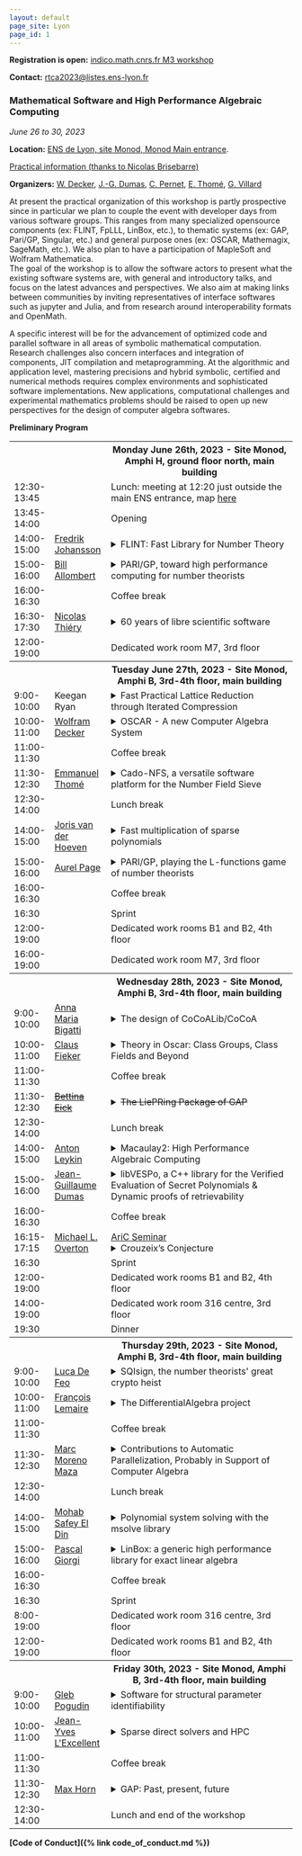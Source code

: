 ```yaml
---
layout: default
page_site: Lyon 
page_id: 1
---
```




**Registration is open:** [indico.math.cnrs.fr M3 workshop](https://indico.math.cnrs.fr/event/9802/)

**Contact:** [rtca2023@listes.ens-lyon.fr](mailto:rtca2023@listes.ens-lyon.fr)

### Mathematical Software and High Performance Algebraic Computing

*June 26 to 30, 2023*

**Location:**  [ENS de Lyon, site Monod, Monod Main entrance](http://www.ens-lyon.fr/en/campus-life/campus-tour/maps-directions).

[Practical information (thanks to Nicolas Brisebarre)](https://perso.ens-lyon.fr/nicolas.brisebarre/lyon_hints.html)

**Organizers:**  [W. Decker](https://math.rptu.de/en/wgs/agag/people/head/decker), [J.-G. Dumas](https://ljk.imag.fr/membres/Jean-Guillaume.Dumas), [C. Pernet](https://ljk.imag.fr/membres/Clement.Pernet), [E. Thomé](https://members.loria.fr/EThome), [G. Villard](https://perso.ens-lyon.fr/gilles.villard)

At present the practical organization of this workshop is partly 
prospective since in particular we plan to couple the event with developer days 
from various software groups. This ranges from many specialized opensource components (ex: FLINT, FpLLL, LinBox, etc.), to thematic systems (ex: GAP, Pari/GP, Singular, etc.) and general purpose ones (ex: OSCAR, Mathemagix, SageMath, etc.). We also plan to have a participation of MapleSoft and Wolfram Mathematica.  
The goal of the workshop is to allow the software actors to present what the existing software systems are, with general and introductory talks, and focus on the latest advances and perspectives. 
We also aim at making links between communities by 
inviting representatives of interface softwares such as jupyter and Julia, and from research around interoperability formats and OpenMath.

A specific interest will be for the advancement of optimized code and parallel software in all areas of symbolic mathematical computation. Research challenges also concern interfaces and integration of components, JIT compilation and metaprogramming. At the 
algorithmic and application level, mastering precisions and hybrid symbolic, certified 
and numerical methods requires complex environments and sophisticated software implementations. New applications, computational challenges and experimental mathematics problems should be raised to open up new perspectives for the design of computer algebra softwares. 


**Preliminary Program**



<table>
<tbody>
	<!-----------     MONDAY ---------------------------------------------->
<tr>
      <th style="width:10%"> </th>
      <th style="width:20%" style="text-align: center"> </th>
      <th style="width:70%">Monday June 26th, 2023 -  Site Monod, Amphi H, ground floor north, main building</th>
</tr>
<tr>
    <td> 12:30-13:45</td><td></td><td> Lunch: meeting at 12:20 just outside the main ENS entrance, map <a href="DocM3/maplunch.png">here</a></td>
</tr>
<tr>
    <td> 13:45-14:00</td><td></td><td> Opening </td>
</tr>
<tr>
    <td> 14:00-15:00</td>
    <td><a href="https://fredrikj.net">Fredrik Johansson</a></td>
    <td><details><summary>FLINT: Fast Library for Number Theory</summary>
        <blockquote>FLINT is a C library concerned mainly with efficient arithmetic in basic rings like $\mathbb{Q}[x]$, used in SageMath, Oscar, and elsewhere. We give a brief introduction to FLINT and discuss its current strengths and weaknesses for high performance algebraic computing. We will also present the upcoming FLINT 3.0 release. Notable changes include a new vectorized small-prime FFT, a C implementation of generic rings, and merging with the Arb, Calcium and Antic libraries.
</blockquote>
</details></td>
</tr>
<tr>
    <td> 15:00-16:00 </td>
    <td><a href="https://www.math.u-bordeaux.fr/~ballombe">Bill Allombert</a></td>
    <td><details><summary>PARI/GP, toward high performance computing for number theorists</summary>
        <blockquote>PARI/GP was initiated in 1986 as one of the first computer algebra system
dedicated to number theory, and its goal was to enable mathematicians to use
computers to perform advanced computations.
More recently, we extended PARI/GP to support distributed computing, using either POSIX threads or MPI, for some of the algorithms implemented in PARI/GP
and also for user programs written in the GP script language to allow
mathematicians to take advantage of parallelism without requiring a background
in parallel programming.
We give an overview of the underlying technics, interfaces and algorithms.
</blockquote>
</details></td>
</tr>
<tr>
    <td> 16:00-16:30</td><td></td><td> Coffee break </td>
</tr>
<tr>
    <td> 16:30-17:30</td>
    <td><a href="https://www.lisn.upsaclay.fr/members/thiery-nicolas/">Nicolas Thiéry</a></td>
    <td><details><summary>60 years of libre scientific software</summary>
        <blockquote>For decades, Libre software has had a deep and fruitful relationship
with research, as tool, outcome, or object of study. Painting an
exhaustive landscape in a few tens of minutes will be a task for
historians, especially so since the needs and practices greatly vary
from one field to the other. In this talk, we will simply highlight
some fundamental trends -- typology of software, development and
funding models -- from a personal perspective, with the aim to trigger
experience sharing among participants.
</blockquote>
</details></td>
</tr>
<tr>
    <td> 12:00-19:00</td><td></td><td> Dedicated work room M7, 3rd floor </td>
</tr>
    <!-----------     TUESDAY  ---------------------------------------------->
<tr>
      <th style="width:10%"> </th>
      <th style="width:20%" style="text-align: center"> </th>
      <th style="width:70%">Tuesday June 27th, 2023 -  Site Monod, Amphi B, 3rd-4th floor, main building</th>
</tr>
<tr>
    <td> 9:00-10:00</td>
    <td>Keegan Ryan</td>
    <td><details><summary>Fast Practical Lattice Reduction through Iterated Compression</summary>
        <blockquote>We introduce a new lattice basis reduction algorithm with approximation guarantees analogous to the LLL algorithm and practical performance that far exceeds the current state of the art. We achieve these results by iteratively applying precision management techniques within a recursive algorithm structure and show the stability of this approach. We analyze the asymptotic behavior of our algorithm, and show that the heuristic running time is $O(n^{\omega}(C+n)^{1+\varepsilon})$ for lattices of dimension $n$, $\omega\in (2,3]$ bounding the cost of size reduction, matrix multiplication, and QR factorization, and $C$ bounding the log of the condition number of the input basis $B$. This yields a running time of $O\left(n^\omega (p + n)^{1 + \varepsilon}\right)$ for precision $p = O(\log \|B\|_{max})$ in common applications. Our algorithm is fully practical, and we have published our implementation. We experimentally validate our heuristic, give extensive benchmarks against numerous classes of cryptographic lattices, and show that our algorithm significantly outperforms existing implementations.
</blockquote>
</details></td>
</tr>
<tr>
    <td> 10:00-11:00</td>
    <td><a href="https://math.rptu.de/en/wgs/agag/people/head/decker">Wolfram Decker</a></td>
    <td><details><summary>OSCAR - A new Computer Algebra System</summary>
        <blockquote>The OSCAR project develops a comprehensive Open Source Computer
Algebra Research system for computations in algebra, geometry, and
number theory, with particular emphasis on supporting complex
computations which require a high level of integration of tools
from different mathematical areas. The project builds on and extends
the four cornerstone systems GAP, Singular, polymake, and Antic,
as well as further libraries and packages, which are combined using
the Julia language. Though still under development, OSCAR is already
usable. In this talk, I will give examples of what is possible right now,
and outline future lines of development.
</blockquote>
</details></td>
</tr>
<tr>
    <td> 11:00-11:30</td><td></td><td> Coffee break </td>
</tr>
<tr>
    <td> 11:30-12:30 </td>
    <td><a href="https://members.loria.fr/EThome/">Emmanuel Thomé</a></td>
    <td><details><summary>Cado-NFS, a versatile software platform for the Number Field Sieve</summary>
        <blockquote>The Cado-NFS software was used in the latest computational records for integer factoring and the computation of discrete logarithms in finite fields. Beyond that, it is also a rather versatile piece of software whose building blocks can be used in many similar computations. This talk will describe both the general context of the Number Field Sieve as well as the specifics of the Cado-NFS implementation, and highlight to which extent it can be used as a research platform for the investigation of variations of this algorithm for other purposes.
</blockquote>
</details></td>
</tr>
<tr>
    <td> 12:30-14:00</td><td></td><td> Lunch break </td>
</tr>
<tr>
    <td> 14:00-15:00</td>
    <td><a href="https://www.texmacs.org/joris/main/joris.html">Joris van der Hoeven</a></td>
    <td><details><summary>Fast multiplication of sparse polynomials</summary>
        <blockquote>We will present a recent algorithm for the efficient multiplication of
sparse multivariate variables and discuss some of the implementation aspects.
</blockquote>
</details></td>
</tr>
<tr>
    <td> 15:00-16:00</td>
    <td><a href="http://www.normalesup.org/~page/index.html">Aurel Page</a></td>
    <td><details><summary>PARI/GP, playing the L-functions game of number theorists</summary>
        <blockquote>There is a popular game among number theorists: to construct certain series
("L-functions") from various objects and to see if they coïncide. This game even
has a fancy name: the "Langlands programme". We will show how to
play this game with PARI/GP, and use it as a pretext to present some recent and
some future features of PARI/GP.
</blockquote>
</details></td>
</tr>
<tr>
    <td> 16:00-16:30</td><td></td><td> Coffee break </td>
</tr>
<tr>
    <td> 16:30</td><td></td><td> Sprint </td>
</tr>
<tr>
    <td> 12:00-19:00</td><td></td><td> Dedicated work rooms B1 and B2, 4th floor </td>
</tr>
<tr>
    <td> 16:00-19:00</td><td></td><td> Dedicated work room M7, 3rd floor </td>
</tr>
    <!-----------     WEDNESDAY ---------------------------------------------->
<tr>
      <th style="width:10%"> </th>
      <th style="width:20%" style="text-align: center"> </th>
      <th style="width:70%">Wednesday 28th, 2023 -  Site Monod, Amphi B, 3rd-4th floor, main building</th>
</tr>
<tr>
    <td> 9:00-10:00 </td>
    <td><a href="https://www.dima.unige.it/~bigatti/">Anna Maria Bigatti</a></td>
    <td><details><summary>The design of CoCoALib/CoCoA</summary>
        <blockquote>First released in 1988, CoCoA is a special-purpose system for doing Computations in Commutative Algebra. It is freely available under GPL, and offers CoCoALib, the C++ library, which is the mathematical heart; a computation server; and CoCoA-5, the interactive system.<br>

CoCoA is optimized for working with multivariate polynomials, their ideals and modules, and operations on these objects. Other special strengths of CoCoA include polynomial factorization, exact linear algebra, Hilbert functions, zero-dimensional schemes, and toric ideals. CoCoALib also offers some facilities for exploring the world of approximate algebra (real roots of polynomials, twin-float arithmetic, approximate border bases, ..).<br>

CoCoA-5 provides its own programming language which places great emphasis on being easy and natural to use (dynamically typed) for mathematicians. It can also be used as an interactive interface for other libraries (includes libnormaliz, Frobby, MathSAT, ..).<br>

CoCoALib was designed to be an open source library: we focus on clear and comprehensible code, also providing quite good run-time performance. The inheritance mechanism of C++ plays a crucial role, especially in the challenge of reconciling the traditionally conflicting goals of mathematical abstraction and efficiency.
</blockquote>
</details></td>
</tr>
<tr>
    <td> 10:00-11:00 </td>
    <td><a href="https://math.rptu.de/ags/agag/personen/leitung/fieker">Claus Fieker</a></td>
     <td><details><summary>Theory in Oscar: Class Groups, Class Fields and Beyond</summary>
        <blockquote>In this talk, I'll introduce the number theory module of Oscar, starting
from the basics like number fields, ring of integers and ideals to
class groups, class fields, Galois theory and Galois cohomology.
</blockquote>
</details></td>
</tr>

<tr>
    <td> 11:00-11:30</td><td></td><td> Coffee break </td>
</tr>
<tr>
    <td> 11:30-12:30 </td>
    <td><a href="http://www.iaa.tu-bs.de/beick/"><del>Bettina Eick</del></a></td>
    <td><details><summary><del>The LiePRing Package of GAP</del></summary>
        <blockquote>The LiePRing Package of GAP gives access to the classification
by O'Brien and Vaughan-Lee (2005) of p-groups and nilpotent Lie rings of
order dividing $p^7$ for all primes $p>5$. More precisely, 
		it contains parametrised
presentations for the considered Lie rings, it provides some methods to
compute with these Lie rings and it gives access to an implementation by
de Graaf of the Lazard correspondence that determines the associated
p-group for a Lie ring in the database. The talk gives an overview on all
of this and exhibits some open problems and desiderata.
</blockquote>
</details></td>
</tr>
<tr>
    <td> 12:30-14:00</td><td></td><td> Lunch break </td>
</tr>

<tr>
    <td> 14:00-15:00 </td>
    <td><a href="https://antonleykin.math.gatech.edu">Anton Leykin</a></td>
    <td><details><summary>Macaulay2: High Performance Algebraic Computing</summary>
        <blockquote>The computer algebra system Macaulay2 (M2) was initially designed to appeal to commutative algebraists and algebraic geometers. In its more than 30 years of existence M2 attracted mathematicians and computer scientists coming from many neighboring areas. Many of them have appetite for resource-intensive casework of various kinds: one typical use case for M2 is to search for examples or counterexamples over large families of mathematical objects.<br>

Among many developments in the recent years, the support for parallel computation has been introduced both in the kernel of M2 and in the top-level interpreted language. We will showcase several examples and discuss the M2 future regarding distributed and high-performance computing.
</blockquote>
</details></td>
</tr>
<tr>
    <td> 15:00-16:00 </td>
    <td><a href="https://membres-ljk.imag.fr/Jean-Guillaume.Dumas/">Jean-Guillaume Dumas</a></td>
    <td><details><summary>libVESPo, a C++ library for the Verified Evaluation of Secret Polynomials & Dynamic proofs of retrievability</summary>
        <blockquote>
          Proofs of Retrievability are protocols which allow a Client to store data remotely and to efficiently ensure, via audits, that the entirety of that data is still intact. Dynamic Proofs of Retrievability (DPoR) also support efficient retrieval and update of any small portion of the data.
We propose a novel protocol for arbitrary outsourced data storage that achieves both low remote storage size and audit complexity.
A key ingredient, that can be also of intrinsic interest, reduces to efficiently evaluating a secret polynomial at given public points, when the (encrypted) polynomial is stored on an untrusted Server.

The Server performs the evaluations and also returns associated certificates. A Client can check that the evaluations are correct using the certificates and some pre-computed keys, more efficiently than re-evaluating the polynomial.
Our protocols support two important features: the polynomial itself can be encrypted on the Server, and it can be dynamically updated by changing individual coefficients cheaply without redoing the entire setup.

We present in this talk some implementations of these methods, using linearly homomorphic encryption and pairings, and show good performance for polynomial evaluations with millions of coefficients, and efficient distant (e.g. transatlantic) DPoR with terabytes of data.      
</blockquote>
</details></td>
</tr>
<tr>
    <td> 16:00-16:30</td><td></td><td> Coffee break </td>
</tr>
<tr>
    <td> 16:15-17:15 </td>
    <td><a href="https://cs.nyu.edu/~overton">Michael L. Overton</a></td>
    <td><a href="http://www.ens-lyon.fr/LIP/AriC/seminar">AriC Seminar</a>
        <details><summary>Crouzeix’s Conjecture</summary>
        <blockquote>
             Crouzeix&#8217;s conjecture is among the most intriguing developments in matrix theory in recent years. Made in 2004 by Michel Crouzeix, it postulates that, for any polynomial \(p\) and any matrix 
                                            <i>A</i>
                                            , \(\|p(A)\| \le 2 \max\{|p(z)|: z \in W(A)\}\), where the norm is the 2-norm and \( W(A) \) is the field of values (numerical range) of \(A\), that is the set of points attained by \( v^*Av \) for some
                                            vector \(v\) of unit length.  Crouzeix proved in 2007 that the inequality above holds if \(2\) is replaced by \(11.08\), and in 2016 this was greatly improved by Palencia,
                                            replacing \( 2 \) by \( 1+\sqrt{2} \).  Furthermore, it is known that the conjecture holds in a number of special cases.  We use nonsmooth optimization to investigate 
                                            the conjecture numerically by locally minimizing the &#8220;Crouzeix ratio&#8221;, defined as the quotient with numerator the right-hand side and denominator the left-hand side of the conjectured inequality. We use Chebfun to compute the boundary of the fields of values and BFGS for the optimization, computing the Crouzeix ratio at billions of data points.
                                            We also present local nonsmooth variational analysis of the 
                                            Crouzeix ratio at conjectured global minimizers.  All our results strongly support the truth of Crouzeix&#8217;s conjecture.
</blockquote>
</details></td>
</tr>
<tr>
    <td> 16:30</td><td></td><td> Sprint </td>
</tr>
<tr>
    <td> 12:00-19:00</td><td></td><td> Dedicated work rooms B1 and B2, 4th floor </td>
</tr>
<tr>
    <td> 14:00-19:00</td><td></td><td> Dedicated work room 316 centre, 3rd floor </td>
</tr>
<tr>
    <td> 19:30</td><td></td><td> Dinner </td>
</tr>
    <!-----------     THURSDAY  ---------------------------------------------->
<tr>
      <th style="width:10%"> </th>
      <th style="width:20%" style="text-align: center"> </th>
      <th style="width:70%">Thursday 29th, 2023 -  Site Monod, Amphi B, 3rd-4th floor, main building</th>
</tr>
<tr>
    <td> 9:00-10:00 </td>
    <td><a href="https://defeo.lu">Luca De Feo</a></td>
    <td><details><summary>SQIsign, the number theorists' great crypto heist</summary>
        <blockquote>
Since forcing everyone to switch to elliptic curve cryptography, computational number theorists have spun out of control and now feel entitled to dump their crazy sh..eaves on the world.<br>

It started with the Supersingular Isogeny Diffie-Hellman key exchange (SIDH/SIKE), a monstrosity birthed from the minds of two deranged mathematicians in UWaterloo. With a laughable pretense of post-quantum security, they tried to compel engineers all over the world to learn about isogenies of elliptic curves over finite fields and walks in Ramanujan graphs. Luckily, after 10 years of toil, their foolish plan was foiled last summer... by more number theorists using even crazier tools!<br>

You would think people had learned their lesson and stopped listening to these mad wannabe cryptographers, right? Wrong! They're coming back, with a new end-of-the-world device named SQIsign. They blabber about an esoteric connection they call "The Deuring Correspondence", some sort bridge between supersingular isogenies and ideals of maximal orders of quaternion algebras. They want you to believe your smartwatch will be running their amateurish 55Klocs C code in a few years from now. And who's to stop them? No one! They get even invited to YOUR conference!<br>

In this talk I will reveal leaked documents exposing their evil conspiracy. I will guide you through the incomprehensible intricacies of the Deuring correspondence and its dark ritual named KLPT. I will describe the challenges one has to face to put into code these madmen and women's hallucinated plan that no God-fearing computer algebra system would ever dare implement. These crooks must be stopped, and we need your help!


</blockquote>
</details></td>
</tr>
<tr>
    <td> 10:00-11:00 </td>
    <td><a href="https://www.fil.univ-lille.fr/~lemairef/homepage/index.php">François Lemaire</a></td>
    <td><details><summary>The DifferentialAlgebra project</summary>
        <blockquote>The DifferentialAlgebra project, lead by François Boulier, aims at
providing BLAD, a C library dedicated to Ritt and Kolchin differential
algebra, and BMI, a library providing interface packages for various
scientific computing software such as Maple, Sagemath, Python / Sympy...

Recent functionalities will be presented through several applications
of differential algebra technics (quasi-equilibrium approximation,
fraction decoupling, ...).

URL: <a href="https://codeberg.org/francois.boulier/DifferentialAlgebra">https://codeberg.org/francois.boulier/DifferentialAlgebra</a>

</blockquote>
</details></td>
</tr>
<tr>
    <td> 11:00-11:30</td><td></td><td> Coffee break </td>
</tr>
<tr>
    <td> 11:30-12:30 </td>
    <td><a href="https://www.csd.uwo.ca/~mmorenom/homepage-moreno.html">Marc Moreno Maza</a></td>
    <td><details><summary>Contributions to Automatic Parallelization, Probably in
Support of Computer Algebra</summary>
        <blockquote>
                Parallelization usually refers to the activity of the programmer who
is applying the fork-join pattern to divide-and-conquer algorithms, or
who is turning a for into parallel-for.  In contrast, automatic
parallelization usually refers to the techniques that an optimizing
compiler implements for exposing parallelism (dependence analysis,
tiling, loop transformations, etc.), scheduling tasks (load balancing,
reducing parallelism overheads, etc.)  and generating parallel code
(allocating resources, in particular memory).<br>

In this talk, we discuss three techniques for automatic
parallelization, which could apply to algorithms in computer
algebra. The first one extends the scope of the polyhedral model to
detect and exploit pipeline parallelism; we report on its
implementation in LLVM/Polly.  The second one optimizes the use of the
memory hierarchy for OpenMP programs offloading computations on GPUs;
we report on its implementation in LLVM.  The third one determines
dynamically the launch parameters for CUDA kernels (programs) so as to
optimize performance; also implemented in LLVM.
</blockquote>
</details></td>
</tr>
<tr>
    <td> 12:30-14:00</td><td></td><td> Lunch break </td>
</tr>

<tr>
    <td> 14:00-15:00 </td>
    <td><a href="https://www-polsys.lip6.fr/~safey/">Mohab Safey El Din</a></td>
    <td><details><summary>Polynomial system solving with the msolve library</summary>
        <blockquote>
                Solving multivariate polynomial systems arises in a wide range of areas in
information theory (e.g. cryptography, error-correcting codes) to engineering
sciences (e.g. robotics, biology). The msolve library is a C library which
provides implementations of a number of algorithms based on Gröbner bases
computations for its algebraic component and bisection algorithms for real root
isolation. We will present its design, its current capabilities and discuss
further developments.<br>

Joint work with J. Berthomieu, C. Eder and V. Neiger
</blockquote>
</details></td>
</tr>
<tr>
    <td> 15:00-16:00 </td>
    <td><a href="https://www.lirmm.fr/~giorgi/">Pascal Giorgi</a></td>
    <td><details><summary>LinBox: a generic high performance library for exact linear algebra</summary>
        <blockquote>
                Linear algebra is an important tool in nowadays mathematical computations that are supported by many general purpose
 software: Maple, Mathematica, Sagemath, Pari/GP, etc. The LinBox project, initiated in the late '90s, aims to provide
 efficient tools for exact linear algebra computations, notably over finite fields, integers, rational numbers or
 polynomials. The project develops three libraries to support this goal: Givaro, FFLAS-FFPACK and LinBox. In this talk,
 we will provide a general presentation of these libraries to emphasize what a user could expect from them and which
 design evolution was necessary to obtain efficient generic codes. We will also discuss some of the algorithmic
 reductions that have deeply contributed to provide high performance libraries in practice.
</blockquote>
</details></td>
</tr>
<tr>
    <td> 16:00-16:30</td><td></td><td> Coffee break </td>
</tr>
<tr>
    <td> 16:30</td><td></td><td> Sprint </td>
</tr>
<tr>
    <td> 8:00-19:00</td><td></td><td> Dedicated work room 316 centre, 3rd floor </td>
</tr>
<tr>
    <td> 12:00-19:00</td><td></td><td> Dedicated work rooms B1 and B2, 4th floor </td>
</tr>
    <!-----------     FRIDAY ---------------------------------------------->
<tr>
      <th style="width:10%"> </th>
      <th style="width:20%" style="text-align: center"> </th>
      <th style="width:70%">Friday 30th, 2023 -  Site Monod, Amphi B, 3rd-4th floor, main building</th>
</tr>
<tr>
    <td> 9:00-10:00 </td>
    <td><a href="http://www.lix.polytechnique.fr/Labo/Gleb.POGUDIN/">Gleb Pogudin</a></td>
    <td><details><summary>Software for structural parameter identifiability</summary>
        <blockquote>
                In a parametric ODE model, a parameter is called structurally identifiable if its value can be uniquely determined from the input-output data, assuming the absence of noise and sufficiently exciting inputs. This identifiability property is a natural prerequisite for practical parameter estimation, and, therefore, it is an important step in the experimental design process. The problem of assessing identifiability has been studied since the 70-s and several approaches, all relying at least partially on computer algebra, have been proposed. At the moment there are at least a dozen software tools to assess different types of structural identifiability. I will talk about three of them in the development of which I have been involved: SIAN written in Maple, web-based Structural Identifiability Analyzer, and StructuralIdentifiability.jl. I will describe the algorithms and design decisions behind these tools, current challenges and future plans, and some experience of interactions with the end users who are typically far outside of the computer algebra community.
</blockquote>
</details></td>
</tr>
<tr>
    <td> 10:00-11:00 </td>
    <td><a href="http://perso.ens-lyon.fr/jean-yves.l.excellent/">Jean-Yves L'Excellent</a></td>
    <td><details><summary>Sparse direct solvers and HPC</summary>
        <blockquote>The solution of sparse systems of linear equations is a key computational kernel in scientific
   computing. It often represents the most time, memory and energy consuming part of the whole
   numerical simulation process. Therefore, it is critical to design efficient sparse solvers.

   In this talk, we focus on sparse direct solvers, which are well-known for their numerical
   robustness and accuracy. We present recent key features of sparse direct solvers that enable
   to efficiently solve large real and complex systems, and that have led to a strong gain of
   interest of these methods in many applications. We also illustrate how today challenges
   related to heterogeneity of computers, energy control, mixed-precision arithmetics, new models
   and applications, motivate new research in the field of sparse direct solvers. We finally
   mention how the sparse direct solver MUMPS is supported by research and industrial collaborations.
</blockquote>
</details></td>
</tr>

<tr>
    <td> 11:00-11:30</td><td></td><td> Coffee break </td>
</tr>
<tr>
    <td> 11:30-12:30 </td>
    <td><a href="https://www.quendi.de/en/math.html">Max Horn</a></td>
    <td><details><summary>GAP: Past, present, future</summary>
        <blockquote>GAP is an open source computer algebra system with a focus on discrete algebra, specifically group theory and combinatorics, with its own high-level programming language. It was initiated in 1985 in Aachen, and has received many contributions from around the globe over the years. Most recently its development is being coordinated from Kaiserslautern, in close collaboration with the OSCAR project, of which it is an integral part.

Keeping a research software project alive and relevant is a serious challenge. We will discuss some aspects of what makes and breaks this. A possible way forward for GAP is sketched that involves basing its core on Julia, via the standalone bidirectional GAP-Julia bridge developed in OSCAR. As a demonstration we will explain how we adapted theGAP package "Alnuth" to use OSCAR's number theory capabilities.
</blockquote>
</details></td>
</tr>
<tr>
    <td> 12:30-14:00</td><td></td><td> Lunch and end of the workshop</td>
</tr>
</tbody>
</table>


**[Code of Conduct]({% link code_of_conduct.md %})**



